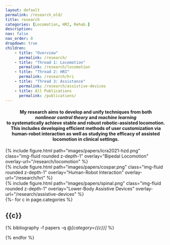 ```yaml
---
layout: default
permalink: /research_old/
title: research
categories: [Locomotion, HRI, Rehab.]
description:  
nav: false
nav_order: 0
dropdown: true
children: 
    - title: "Overview"
      permalink: /research/
    - title: "Thread 1: Locomotion"
      permalink: /research/locomotion
    - title: "Thread 2: HRI"
      permalink: /research/hri
    - title: "Thread 3: Assistance"
      permalink: /research/assistive-devices
    - title: All Publications
      permalink: /publications/
---
```


<center>    
    <h4> My research aims to develop and unify techniques from both <br> <i>nonlinear control theory</i> and <i>machine learning</i> <br>to systematically achieve stable and robust robotic-assisted locomotion. This includes developing efficient methods of user customization via human-robot interaction as well as studying the efficacy of assisted locomotion in clinical settings. 
    <!-- <b>Bipedal Locomotion</b>, <b>Human Robot Interaction</b>, and <b>Lower-Body Assistive Devices</b>. -->
    </h4>
</center>


<div class="row mt-3">
    <div class="col-sm mt-3 mt-md-0">
        {% include figure.html path="images/papers/icra2021-hzd.png" class="img-fluid rounded z-depth-1" overlay="Bipedal Locomotion" 
            overlay-url="/research/locomotion" %}
    </div>
    <div class="col-sm mt-3 mt-md-0">
        {% include figure.html path="images/papers/cospar.png" class="img-fluid rounded z-depth-1" overlay="Human-Robot Interaction" 
        overlay-url="/research/hri" %}
    </div>
    <div class="col-sm mt-3 mt-md-0">
        {% include figure.html path="images/papers/spinal.png" class="img-fluid rounded z-depth-1" overlay="Lower-Body Assistive Devices" 
        overlay-url="/research/assistive-devices" %}
    </div>
</div>

<!-- _pages/publications.md -->
<div class="publications">
{%- for c in page.categories %}

  <h2 class="year">{{c}}</h2>
  
  {% bibliography -f papers -q @*[category={{c}}]* %}

{% endfor %}
</div>

